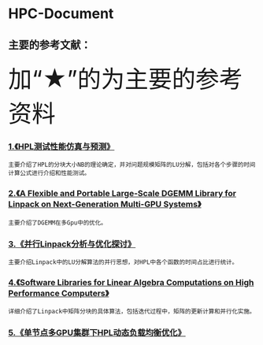 # HPC-Document
## 主要的参考文献： 
<font size="10">加“★”的为主要的参考资料</font><br>
###  [1.《HPL测试性能仿真与预测》](https://github.com/luluteam-342/HPC-Document/blob/master/%E6%96%87%E6%A1%A3%E8%B5%84%E6%96%99/1.%E2%98%85HPL%E6%B5%8B%E8%AF%95%E6%80%A7%E8%83%BD%E4%BB%BF%E7%9C%9F%E4%B8%8E%E9%A2%84%E6%B5%8B_%E5%BC%A0%E6%96%87%E5%8A%9B.caj)
	主要介绍了HPL的分块大小NB的理论确定，并对问题规模矩阵的LU分解，包括对各个步骤的时间计算公式进行介绍和性能测试。
### [2.《A Flexible and Portable Large-Scale DGEMM Library for Linpack on Next-Generation Multi-GPU Systems》](https://github.com/luluteam-342/HPC-Document/blob/master/%E6%96%87%E6%A1%A3%E8%B5%84%E6%96%99/2.%E2%98%85A%20Flexible%20and%20Portable%20Large-Scale%20DGEMM%20Library%20for%20Linpack%20on%20Next-Generation%20Multi-GPU%20Systems.pdf)
	主要介绍了DGEMM在多Gpu中的优化。
### [3.《并行Linpack分析与优化探讨》](https://github.com/luluteam-342/HPC-Document/blob/master/%E6%96%87%E6%A1%A3%E8%B5%84%E6%96%99/3.%E2%98%85%E5%B9%B6%E8%A1%8Clinpack%E5%88%86%E6%9E%90%E4%B8%8E%E4%BC%98%E5%8C%96%E6%8E%A2%E8%AE%A8.pdf)
	主要介绍Linpack中的LU分解算法的并行思想，对HPL中各个函数的时间占比进行统计。
### [4.《Software Libraries for Linear Algebra Computations on High Performance Computers》](https://github.com/luluteam-342/HPC-Document/blob/master/%E6%96%87%E6%A1%A3%E8%B5%84%E6%96%99/4.%E2%98%85Software%20Libraries%20for%20Linear%20Algebra%20Computations%20on%20High%20Performance%20Computers.pdf)
	详细介绍了Linpack中矩阵分块的具体算法，包括迭代过程中，矩阵的更新计算和并行化实施。
### [5.《单节点多GPU集群下HPL动态负载均衡优化》]()
	
	
